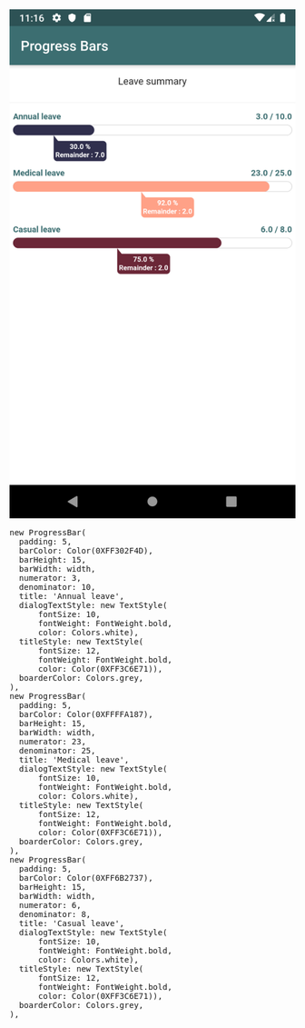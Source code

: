 <img src="https://github.com/ashanftw/progress_bar/blob/master/Screenshot_1574790383.png" alt="Sample Demo" style="max-width:100%;">
<pre>
new ProgressBar(
  padding: 5,
  barColor: Color(0XFF302F4D),
  barHeight: 15,
  barWidth: width,
  numerator: 3,
  denominator: 10,
  title: 'Annual leave',
  dialogTextStyle: new TextStyle(
      fontSize: 10,
      fontWeight: FontWeight.bold,
      color: Colors.white),
  titleStyle: new TextStyle(
      fontSize: 12,
      fontWeight: FontWeight.bold,
      color: Color(0XFF3C6E71)),
  boarderColor: Colors.grey,
),
new ProgressBar(
  padding: 5,
  barColor: Color(0XFFFFA187),
  barHeight: 15,
  barWidth: width,
  numerator: 23,
  denominator: 25,
  title: 'Medical leave',
  dialogTextStyle: new TextStyle(
      fontSize: 10,
      fontWeight: FontWeight.bold,
      color: Colors.white),
  titleStyle: new TextStyle(
      fontSize: 12,
      fontWeight: FontWeight.bold,
      color: Color(0XFF3C6E71)),
  boarderColor: Colors.grey,
),
new ProgressBar(
  padding: 5,
  barColor: Color(0XFF6B2737),
  barHeight: 15,
  barWidth: width,
  numerator: 6,
  denominator: 8,
  title: 'Casual leave',
  dialogTextStyle: new TextStyle(
      fontSize: 10,
      fontWeight: FontWeight.bold,
      color: Colors.white),
  titleStyle: new TextStyle(
      fontSize: 12,
      fontWeight: FontWeight.bold,
      color: Color(0XFF3C6E71)),
  boarderColor: Colors.grey,
),
</pre>
